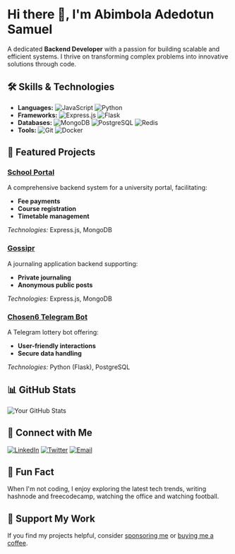 # Hi there 👋, I'm Abimbola Adedotun Samuel

A dedicated **Backend Developer** with a passion for building scalable and efficient systems. I thrive on transforming complex problems into innovative solutions through code.

## 🛠️ Skills & Technologies

- **Languages:** ![JavaScript](https://img.shields.io/badge/-JavaScript-F7DF1E?style=flat-square&logo=javascript&logoColor=black) ![Python](https://img.shields.io/badge/-Python-3776AB?style=flat-square&logo=python&logoColor=white)
- **Frameworks:** ![Express.js](https://img.shields.io/badge/-Express.js-000000?style=flat-square&logo=express&logoColor=white) ![Flask](https://img.shields.io/badge/-Flask-000000?style=flat-square&logo=flask&logoColor=white)
- **Databases:** ![MongoDB](https://img.shields.io/badge/-MongoDB-47A248?style=flat-square&logo=mongodb&logoColor=white) ![PostgreSQL](https://img.shields.io/badge/-PostgreSQL-336791?style=flat-square&logo=postgresql&logoColor=white) ![Redis](https://img.shields.io/badge/-Redis-DC382D?style=flat-square&logo=redis&logoColor=white)
- **Tools:** ![Git](https://img.shields.io/badge/-Git-F05032?style=flat-square&logo=git&logoColor=white) ![Docker](https://img.shields.io/badge/-Docker-2496ED?style=flat-square&logo=docker&logoColor=white)


## 🚀 Featured Projects

### [School Portal](https://github.com/dotun2203/school-portal)
A comprehensive backend system for a university portal, facilitating:
- **Fee payments**
- **Course registration**
- **Timetable management**

*Technologies:* Express.js, MongoDB

### [Gossipr](https://github.com/dotun2203/gossipr)
A journaling application backend supporting:
- **Private journaling**
- **Anonymous public posts**

*Technologies:* Express.js, MongoDB

### [Chosen6 Telegram Bot](https://github.com/dotun2203/chosen6-bot)
A Telegram lottery bot offering:
- **User-friendly interactions**
- **Secure data handling**

*Technologies:* Python (Flask), PostgreSQL

## 📊 GitHub Stats

![Your GitHub Stats](https://github-profile-trophy.vercel.app/?username=dotun2203&theme=dark)



## 🤝 Connect with Me

[![LinkedIn](https://img.shields.io/badge/-LinkedIn-0077B5?style=flat-square&logo=linkedin&logoColor=white)](https://linkedin.com/in/yourusername)
[![Twitter](https://img.shields.io/badge/-Twitter-1DA1F2?style=flat-square&logo=twitter&logoColor=white)](https://twitter.com/yourusername)
[![Email](https://img.shields.io/badge/-Email-D14836?style=flat-square&logo=gmail&logoColor=white)](mailto:youremail@example.com)

## 🎉 Fun Fact

When I'm not coding, I enjoy exploring the latest tech trends, writing hashnode and freecodecamp, watching the office and watching football.

## 💖 Support My Work

If you find my projects helpful, consider [sponsoring me](https://github.com/sponsors/yourusername) or [buying me a coffee](https://www.buymeacoffee.com/yourusername).


